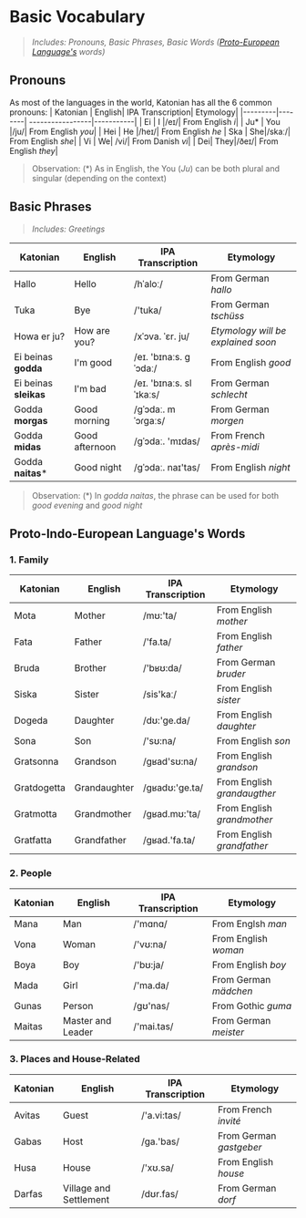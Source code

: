 # Basic Vocabulary
> _Includes: Pronouns, Basic Phrases, Basic Words ([Proto-European Language's](https://en.wikipedia.org/wiki/Proto-Indo-European_language) words)_

 ## Pronouns
 As most of the languages in the world, Katonian has all the 6 common pronouns:
 | Katonian | English| IPA Transcription| Etymology|
 |---------|--------| -----------------|-----------|
 | Ei | I |/eɪ/| From English _i_|
 | Ju* | You |/ju/| From English _you_|
 | Hei | He |/heɪ/| From English _he_
 | Ska | She|/skaː/| From English _she_|
 | Vi | We| /vi/| From Danish _vi_|
 | Dei| They|/ðeɪ/| From English _they_|
 > Observation: (*) As in English, the You (_Ju_) can be both plural and singular (depending on the context)

## Basic Phrases
> _Includes: Greetings_

| Katonian | English| IPA Transcription| Etymology|
 |---------|--------| -----------------|----------|
 |Hallo | Hello| /hˈaloː/| From German _hallo_|
 |Tuka | Bye| /'tuka/| From German _tschüss_|
 |Howa er ju?|How are you?|/xˈɔva. ˈɛr. ju/| _Etymology will be explained soon_|
 |Ei beinas **godda**|I'm good|/eɪ. 'bɪnaːs. ɡˈɔdaː/|From English _good_|
 |Ei beinas **sleikas**|I'm bad|/eɪ. 'bɪnaːs. slˈɪkaːs/|From German _schlecht_|
 |Godda **morgas**|Good morning|/ɡˈɔdaː. mˈɔɾɡaːs/|From German _morgen_|
 |Godda **midas**|Good afternoon|/ɡˈɔdaː. 'mɪdas/|From French _après-midi_|
 |Godda **naitas***|Good night|/ɡˈɔdaː. naɪ'tas/|From English _night_|
> Observation: (*) In _godda naitas_, the phrase can be used for both _good evening_ and _good night_

## Proto-Indo-European Language's Words
### 1. Family 
| Katonian | English| IPA Transcription| Etymology|
 |---------|--------| -----------------|----------|
 | Mota |Mother|/mʊ:'ta/|From English _mother_|
 | Fata|Father|/'fa.ta/|From English _father_|
 |Bruda|Brother|/'bʁʊ:da/|From German _bruder_|
 |Siska|Sister|/sis'kaː/|From English _sister_|
 |Dogeda|Daughter|/dʊ:'ge.da/|From English _daughter_|
 |Sona|Son|/'sʊ:na/|From English _son_|
 |Gratsonna|Grandson|/gʁad'sʊ:na/|From English _grandson_|
 |Gratdogetta|Grandaughter|/gʁadʊ:'ge.ta/|From English _grandaugther_|
 |Gratmotta|Grandmother|/gʁad.mʊ:'ta/|From English _grandmother_|
 |Gratfatta|Grandfather|/gʁad.'fa.ta/|From English _grandfather_|

 ### 2. People
 | Katonian | English| IPA Transcription| Etymology|
 |---------|--------| -----------------|----------|
 | Mana|Man|/'mɑnɑ/|From Englsh _man_|
 |Vona|Woman|/'vʊ:na/|From English _woman_|
 |Boya|Boy|/'bʊ:ja/|From English _boy_|
 |Mada|Girl|/'ma.da/|From German _mädchen_|
 |Gunas|Person|/gʊ'nas/|From Gothic _guma_|
 |Maitas|Master and Leader|/'mai.tas/|From German _meister_|

 ### 3. Places and House-Related
 | Katonian | English| IPA Transcription| Etymology|
 |---------|--------| -----------------|----------|
 |Avitas|Guest|/'a.vi:tas/|From French _invité_|
 |Gabas|Host|/ga.'bas/|From German _gastgeber_|
 |Husa|House|/'xʊ.sa/|From English _house_|
 |Darfas|Village and Settlement|/dʊr.fas/|From German _dorf_|
